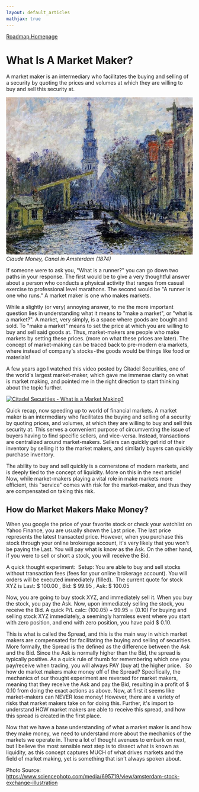 ```yaml
---
layout: default_articles
mathjax: true
---
```

[Roadmap Homepage](../articles_index.md)


# What Is A Market Maker?
A market maker is an intermediary who facilitates the buying and selling of a security by quoting the prices and volumes at which they are willing to buy and sell this security at.

![Canyon](amsterdam2.jpg)
*Claude Money, Canal in Amsterdam (1874)*


If someone were to ask you, "What is a runner?" you can go down two paths in your response. The first would be to give a very thoughtful answer about a person who conducts a physical activity that ranges from casual exercise to professional level marathons. The second would be "A runner is one who runs."
A market maker is one who makes markets.

While a slightly (or very) annoying answer, to me the more important question lies in understanding what it means to "make a market", or "what is a market?".
A market, very simply, is a space where goods are bought and sold. To "make a market" means to set the price at which you are willing to buy and sell said goods at. Thus, market-makers are people who make markets by setting these prices. (more on what these prices are later). The concept of market-making can be traced back to pre-modern era markets, where instead of company's stocks - the goods would be things like food or materials!

A few years ago I watched this video posted by Citadel Securities, one of the world's largest market-maker, which gave me immense clarity on what is market making, and pointed me in the right direction to start thinking about the topic further.

[![Citadel Securities - What is a Market Making?](https://img.youtube.com/vi/KsKsyW5vp6A/0.jpg)](https://youtu.be/KsKsyW5vp6A)


Quick recap, now speeding up to world of financial markets. A market maker is an intermediary who facilitates the buying and selling of a security by quoting prices, and volumes, at which they are willing to buy and sell this security at. This serves a convenient purpose of circumventing the issue of buyers having to find specific sellers, and vice-versa. Instead, transactions are centralized around market-makers. Sellers can quickly get rid of their inventory by selling it to the market makers, and similarly buyers can quickly purchase inventory.

The ability to buy and sell quickly is a cornerstone of modern markets, and is deeply tied to the concept of liquidity. More on this in the next article!
Now, while market-makers playing a vital role in make markets more efficient, this "service" comes with risk for the market-maker, and thus they are compensated on taking this risk. 

## How do Market Makers Make Money? 

When you google the price of your favorite stock or check your watchlist on Yahoo Finance, you are usually shown the Last price. The last price represents the latest transacted price. However, when you purchase this stock through your online brokerage account, it's very likely that you won't be paying the Last. You will pay what is know as the Ask. On the other hand, if you were to sell or short a stock, you will receive the Bid. 

A quick thought experiment: 
Setup:
You are able to buy and sell stocks without transaction fees (fees for your online brokerage account).
You will orders will be executed immediately (filled). 
The current quote for stock XYZ is Last: \$ 100.00 , Bid: \$ 99.95 , Ask: \$ 100.05

Now, you are going to buy stock XYZ, and immediately sell it. When you buy the stock, you pay the Ask. Now, upon immediately selling the stock, you receive the Bid. A quick P/L calc: $(100.05) + 99.95 = (0.10)$
For buying and selling stock XYZ immediately, a seemingly harmless event where you start with zero position, and end with zero position, you have paid \$ 0.10.

This is what is called the Spread, and this is the main way in which market makers are compensated for facilitating the buying and selling of securities. More formally, the Spread is the defined as the difference between the Ask and the Bid. Since the Ask is normally higher than the Bid, the spread is typically positive. As a quick rule of thumb for remembering which one you pay/receive when trading, you will always PAY (buy at) the higher price.
 
So how do market makers make money off of the Spread? Specifically, the mechanics of our thought experiment are reversed for market makers, meaning that they receive the Ask and pay the Bid, resulting in a profit of \$ 0.10 from doing the exact actions as above. Now, at first it seems like market-makers can NEVER lose money! However, there are a variety of risks that market makers take on for doing this. Further, it's import to understand HOW market makers are able to receive this spread, and how this spread is created in the first place. 

Now that we have a base understanding of what a market maker is and how they make money, we need to understand more about the mechanics of the markets we operate in. There a lot of thought avenues to embark on next, but I believe the most sensible next step is to dissect what is known as liquidity, as this concept captures MUCH of what drives markets and the field of market making, yet is something that isn't always spoken about. 

Photo Source: https://www.sciencephoto.com/media/695719/view/amsterdam-stock-exchange-illustration
